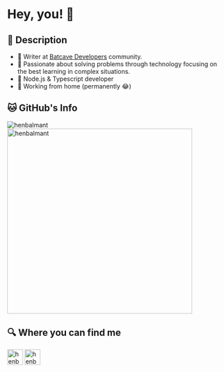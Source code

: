 # Hey, you! 👋 

## 📃 Description

- 🦇 Writer at [Batcave Developers][batcave] community.
- 🎯 Passionate about solving problems through technology focusing on the best learning in complex situations.
- 🔨 Node.js & Typescript developer
- 🏡 Working from home (permanently 😂)

## 🐱 GitHub's Info

<p><img align="left" src="https://github-readme-stats.vercel.app/api/top-langs?username=henbalmant&show_icons=true&locale=en&layout=compact&theme=dracula" alt="henbalmant" /></p>

<p>&nbsp;<img align="center" src="https://github-readme-stats.vercel.app/api?username=henbalmant&show_icons=true&theme=dracula&locale=en" alt="henbalmant" width="425" /></p>

## 🔍 Where you can find me

[<img alt="henbalmant | LinkedIn" width="36px" src="https://cdn1.iconfinder.com/data/icons/logotypes/32/square-linkedin-512.png"/>][linkedin]&nbsp;[<img alt="henbalmant | Gmail" width="36px" src="https://cdn3.iconfinder.com/data/icons/logos-brands-3/24/logo_brand_brands_logos_gmail-512.png" />][gmail]

[linkedin]: https://linkedin.com/in/henrique-balmant
[gmail]: mailto:henrique.balmant@gmail.com
[batcave]: https://batcave.dev.br/
